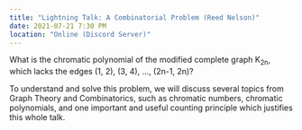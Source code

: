 ```yaml
---
title: "Lightning Talk: A Combinatorial Problem (Reed Nelson)"
date: 2021-07-21 7:30 PM
location: "Online (Discord Server)"
---
```


What is the chromatic polynomial of the modified complete graph K<sub>2n</sub>, which lacks the edges (1, 2), (3, 4), ..., (2n-1, 2n)? 

To understand and solve this problem, we will discuss several topics from Graph Theory and Combinatorics, such as chromatic numbers, chromatic polynomials, and one important and useful counting principle which justifies this whole talk.

